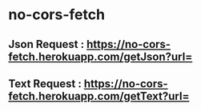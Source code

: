 # no-cors-fetch
## Json Request : https://no-cors-fetch.herokuapp.com/getJson?url=
## Text Request : https://no-cors-fetch.herokuapp.com/getText?url=